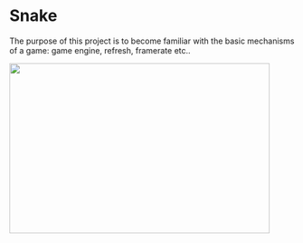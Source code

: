 # Snake

The purpose of this project is to become familiar with the basic mechanisms of a game: game engine, refresh, framerate etc..

<img width="460" height="300" src=https://user-images.githubusercontent.com/72530555/119205321-40ce7680-ba98-11eb-8560-2462178f5fe5.gif>
